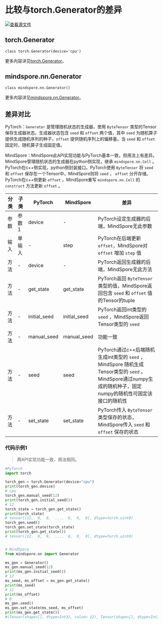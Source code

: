 # 比较与torch.Generator的差异

[![查看源文件](https://mindspore-website.obs.cn-north-4.myhuaweicloud.com/website-images/r2.3.0rc2/resource/_static/logo_source.svg)](https://gitee.com/mindspore/docs/blob/r2.3.0rc2/docs/mindspore/source_zh_cn/note/api_mapping/pytorch_diff/Generator.md)

## torch.Generator

```text
class torch.Generator(device='cpu')
```

更多内容详见[torch.Generator](https://pytorch.org/docs/1.8.1/generated/torch.Generator.html)。

## mindspore.nn.Generator

```text
class mindspore.nn.Generator()
```

更多内容详见[mindspore.nn.Generator](https://www.mindspore.cn/docs/zh-CN/r2.3.0rc2/api_python/nn/mindspore.nn.Generator.html)。

## 差异对比

PyTorch：`Generator` 是管理随机状态的生成器，使用 `ByteTensor` 类型的Tensor保存生成器状态。生成器状态包含 `seed` 和 `offset` 两个值，其中 `seed` 为随机算子提供生成随机序列的种子，`offset` 提供随机序列上的偏移量。当 `seed` 和 `offset` 固定时，随机算子生成固定值。

MindSpore：MindSpore此API实现功能与PyTorch基本一致，但用法上有差异。MindSpore管理随机状态的生成器在python侧实现，继承 `mindspore.nn.Cell` 。PyTorch在c++侧实现，python侧封装接口。PyTorch使用 `ByteTensor` 将 `seed` 和 `offset` 保存在一个Tensor中，MindSpore则将 `seed` ， `offset` 分开存储。PyTorch在c++侧更新 `offset` ，MindSpore重写 `mindspore.nn.Cell` 的 `construct` 方法更新 `offset` 。

| 分类 | 子类  | PyTorch | MindSpore   | 差异                                                         |
| ---- | ----- | ------- | ----------- | ------------------------------------------------------------ |
|   参数   | 参数1 |    device     | - | PyTorch设定生成器的后端，MindSpore无此参数 |
| 输入 | 单输入 | -      | step           | PyTorch在后端更新 `offset`，MindSpore对 `offset` 增加 `step` 值     |
| 方法 | - | device | - |  PyTorch返回生成器的后端，MindSpore无此方法  |
| 方法 | - | get_state | get_state |  PyTorch返回 `ByteTensor` 类型的值，MindSpore返回包含 `seed` 和 `offset` 值的Tensor的tuple |
| 方法 | - | initial_seed | initial_seed |  PyTorch返回int类型的 `seed` ，MindSpore返回Tensor类型的 `seed` |
| 方法 | - | manual_seed | manual_seed | 功能一致  |
| 方法 | - | seed | seed |  PyTorch通过c++后端随机生成int类型的 `seed` ，MindSpore 随机生成Tensor类型的 `seed` 。MindSpore通过numpy生成的随机种子，固定numpy的随机性可固定该接口的随机性 |
| 方法 | - | set_state | set_state |  PyTorch传入 `ByteTensor` 类型保存的状态，MindSpore传入 `seed` 和 `offset` 保存的状态 |

### 代码示例1

> 两API实现功能一致，用法相同。

```python
#PyTorch
import torch

torch_gen = torch.Generator(device="cpu")
print(torch_gen.device)
# cpu
torch_gen.manual_seed(12)
print(torch_gen.initial_seed())
# 12
torch_state = torch_gen.get_state()
print(torch_state)
# tensor([12,  0,  0,  ...,  0,  0,  0], dtype=torch.uint8)
torch_gen.seed()
torch_gen.set_state(torch_state)
print(torch_gen.get_state())
# tensor([12,  0,  0,  ...,  0,  0,  0], dtype=torch.uint8)


# MindSpore
from mindspore.nn import Generator

ms_gen = Generator()
ms_gen.manual_seed(12)
print(ms_gen.initial_seed())
# 12
ms_seed, ms_offset = ms_gen.get_state()
print(ms_seed)
# 12
print(ms_offset)
# 0
ms_gen.seed()
ms_gen.set_state(ms_seed, ms_offset)
print(ms_gen.get_state())
#(Tensor(shape=[], dtype=Int32, value= 12), Tensor(shape=[], dtype=Int32, value= 0))
```
